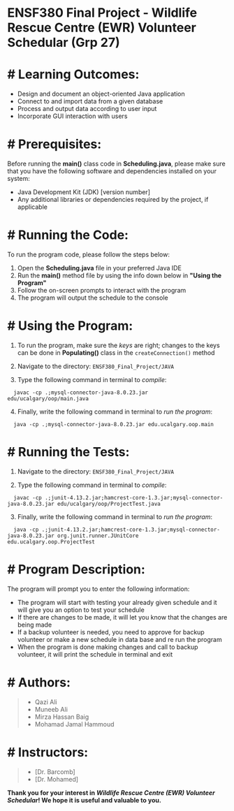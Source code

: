 # ENSF380 Final Project - Wildlife Rescue Centre (EWR) Volunteer Schedular (Grp 27)

# # Learning Outcomes:
- Design and document an object-oriented Java application
- Connect to and import data from a given database
- Process and output data according to user input
- Incorporate GUI interaction with users

# # Prerequisites:
Before running the **main()** class code in **Scheduling.java**, please make sure that you have the following software and dependencies installed on your system:
- Java Development Kit (JDK) [version number]
- Any additional libraries or dependencies required by the project, if applicable

# # Running the Code:
To run the program code, please follow the steps below:
1. Open the **Scheduling.java** file in your preferred Java IDE
2. Run the **main()** method file by using the info down below in **"Using the Program"**
3. Follow the on-screen prompts to interact with the program
4. The program will output the schedule to the console

# # Using the Program:
1. To run the program, make sure the *keys* are right; changes to the keys can be done in **Populating()** class in the `createConnection()` method
2. Navigate to the directory: `ENSF380_Final_Project/JAVA`

3. Type the following command in terminal to *compile*:
```terminal
  javac -cp .;mysql-connector-java-8.0.23.jar edu/ucalgary/oop/main.java
```
4. Finally, write the following command in terminal to *run the program*:
```terminal
  java -cp .;mysql-connector-java-8.0.23.jar edu.ucalgary.oop.main
```

# # Running the Tests:
1. Navigate to the directory: `ENSF380_Final_Project/JAVA`

2. Type the following command in terminal to *compile*:
```terminal
  javac -cp .;junit-4.13.2.jar;hamcrest-core-1.3.jar;mysql-connector-java-8.0.23.jar edu/ucalgary/oop/ProjectTest.java
```
3. Finally, write the following command in terminal to *run the program*:
```terminal
  java -cp .;junit-4.13.2.jar;hamcrest-core-1.3.jar;mysql-connector-java-8.0.23.jar org.junit.runner.JUnitCore edu.ucalgary.oop.ProjectTest
```

# # Program Description:
The program will prompt you to enter the following information:
- The program will start with testing your already given schedule and it will give you an option to test your schedule
- If there are changes to be made, it will let you know that the changes are being made
- If a backup volunteer is needed, you need to approve for backup volunteer or make a new schedule in data base and re run the program
- When the program is done making changes and call to backup volunteer, it will print the schedule in terminal and exit

# # Authors:
> - Qazi Ali
> - Muneeb Ali
> - Mirza Hassan Baig
> - Mohamad Jamal Hammoud

# # Instructors:
> - [Dr. Barcomb]
> - [Dr. Mohamed]

**Thank you for your interest in _Wildlife Rescue Centre (EWR) Volunteer Schedular_! We hope it is useful and valuable to you.**
